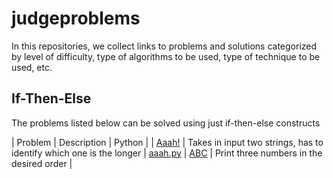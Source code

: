 # judgeproblems


In this repositories, we collect links to problems and solutions categorized by level of difficulty, type of algorithms to be used, type of technique to be used, etc.


## If-Then-Else

The problems listed below can be solved using just if-then-else constructs

| Problem | Description | Python |
| [Aaah!](https://open.kattis.com/problems/aaah) | Takes in input two strings, has to identify which one is the longer | [aaah.py](https://open.kattis.com/problems/aaah)
| [ABC](https://open.kattis.com/problems/abc) | Print three numbers in the desired order | 
  